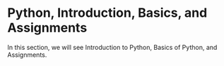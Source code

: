 
# Python, Introduction, Basics, and Assignments

In this section, we will see Introduction to Python, Basics of Python, and Assignments.

